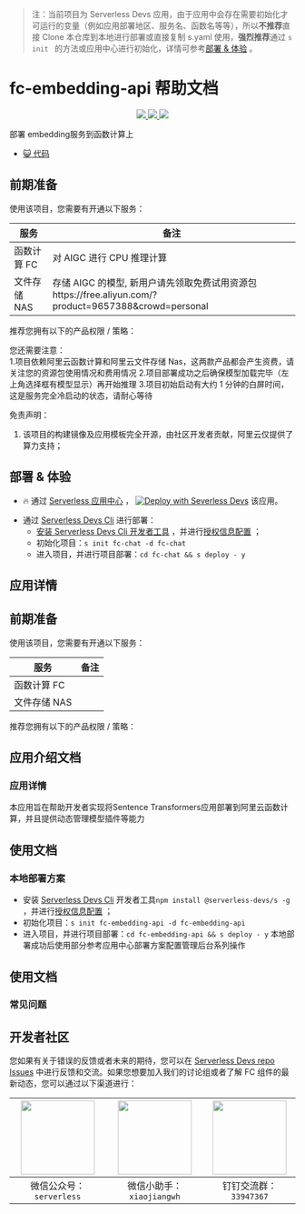 > 注：当前项目为 Serverless Devs 应用，由于应用中会存在需要初始化才可运行的变量（例如应用部署地区、服务名、函数名等等），所以**不推荐**直接 Clone 本仓库到本地进行部署或直接复制 s.yaml 使用，**强烈推荐**通过 `s init ` 的方法或应用中心进行初始化，详情可参考[部署 & 体验](#部署--体验) 。

# fc-embedding-api 帮助文档

<p align="center" class="flex justify-center">
    <a href="https://www.serverless-devs.com" class="ml-1">
    <img src="http://editor.devsapp.cn/icon?package=fc-embdding-api&type=packageType">
  </a>
  <a href="http://www.devsapp.cn/details.html?name=fc-embedding-api" class="ml-1">
    <img src="http://editor.devsapp.cn/icon?package=fc-embedding-api&type=packageVersion">
  </a>
  <a href="http://www.devsapp.cn/details.html?name=fc-embedding-api" class="ml-1">
    <img src="http://editor.devsapp.cn/icon?package=fc-embedding-api&type=packageDownload">
  </a>
</p>

<description>
部署 embedding服务到函数计算上

</description>

<codeUrl>

- [:smiley_cat: 代码](https://github.com/devsapp/fc-embedding-api)

</codeUrl>
<preview>

</preview>

## 前期准备

使用该项目，您需要有开通以下服务：

<service>

| 服务         | 备注                                                                                                  |
| ------------ | ----------------------------------------------------------------------------------------------------- |
| 函数计算 FC  | 对 AIGC 进行 CPU 推理计算                                                                             |
| 文件存储 NAS | 存储 AIGC 的模型, 新用户请先领取免费试用资源包https://free.aliyun.com/?product=9657388&crowd=personal |

</service>

推荐您拥有以下的产品权限 / 策略：
<auth>
</auth>

<remark>

您还需要注意：  
1.项目依赖阿里云函数计算和阿里云文件存储 Nas，这两款产品都会产生资费，请关注您的资源包使用情况和费用情况 2.项目部署成功之后确保模型加载完毕（左上角选择框有模型显示）再开始推理 3.项目初始启动有大约 1 分钟的白屏时间，这是服务完全冷启动的状态，请耐心等待

</remark>

<disclaimers>

免责声明：

1. 该项目的构建镜像及应用模板完全开源，由社区开发者贡献，阿里云仅提供了算力支持；

</disclaimers>

## 部署 & 体验

<appcenter>
   
- :fire: 通过 [Serverless 应用中心](https://fcnext.console.aliyun.com/applications/create?template=fc-chat) ，
  [![Deploy with Severless Devs](https://img.alicdn.com/imgextra/i1/O1CN01w5RFbX1v45s8TIXPz_!!6000000006118-55-tps-95-28.svg)](https://fcnext.console.aliyun.com/applications/create?template=fc-chat) 该应用。
   
</appcenter>
<deploy>
    
- 通过 [Serverless Devs Cli](https://www.serverless-devs.com/serverless-devs/install) 进行部署：
  - [安装 Serverless Devs Cli 开发者工具](https://www.serverless-devs.com/serverless-devs/install) ，并进行[授权信息配置](https://docs.serverless-devs.com/fc/config) ；
  - 初始化项目：`s init fc-chat -d fc-chat `
  - 进入项目，并进行项目部署：`cd fc-chat && s deploy - y`
   
</deploy>

## 应用详情

<appdetail id="flushContent">

## 前期准备

使用该项目，您需要有开通以下服务：

| 服务         | 备注 |
| ------------ | ---- |
| 函数计算 FC  |      |
| 文件存储 NAS |      |

推荐您拥有以下的产品权限 / 策略：

## 应用介绍文档

### 应用详情

本应用旨在帮助开发者实现将Sentence Transformers应用部署到阿里云函数计算，并且提供动态管理模型插件等能力

## 使用文档

### 本地部署方案

- 安装 [Serverless Devs Cli](https://www.serverless-devs.com/serverless-devs/install) 开发者工具`npm install @serverless-devs/s -g`
  ，并进行[授权信息配置](https://docs.serverless-devs.com/fc/config) ；
- 初始化项目：`s init fc-embedding-api -d fc-embedding-api`
- 进入项目，并进行项目部署：`cd fc-embedding-api && s deploy - y`
  本地部署成功后使用部分参考应用中心部署方案配置管理后台系列操作

</appdetail>

## 使用文档

<usedetail id="flushContent">

### 常见问题


</usedetail>

<devgroup>

## 开发者社区

您如果有关于错误的反馈或者未来的期待，您可以在 [Serverless Devs repo Issues](https://github.com/serverless-devs/serverless-devs/issues) 中进行反馈和交流。如果您想要加入我们的讨论组或者了解 FC 组件的最新动态，您可以通过以下渠道进行：

<p align="center">

| <img src="https://serverless-article-picture.oss-cn-hangzhou.aliyuncs.com/1635407298906_20211028074819117230.png" width="130px" > | <img src="https://serverless-article-picture.oss-cn-hangzhou.aliyuncs.com/1635407044136_20211028074404326599.png" width="130px" > | <img src="https://serverless-article-picture.oss-cn-hangzhou.aliyuncs.com/1635407252200_20211028074732517533.png" width="130px" > |
| --------------------------------------------------------------------------------------------------------------------------------- | --------------------------------------------------------------------------------------------------------------------------------- | --------------------------------------------------------------------------------------------------------------------------------- |
| <center>微信公众号：`serverless`</center>                                                                                         | <center>微信小助手：`xiaojiangwh`</center>                                                                                        | <center>钉钉交流群：`33947367`</center>                                                                                           |

</p>
</devgroup>
